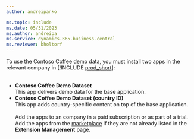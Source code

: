 ```yaml
---
author: andreipanko

ms.topic: include
ms.date: 05/31/2023
ms.author: andreipa
ms.service: dynamics-365-business-central
ms.reviewer: bholtorf
---
```


To use the Contoso Coffee demo data, you must install two apps in the relevant company in [!INCLUDE [prod_short](../includes/prod_short.md)]:  <br><br>
- **Contoso Coffee Demo Dataset**  
    This app delivers demo data for the base application.  
- **Contoso Coffee Demo Dataset (country ID)**  
    This app adds country-specific content on top of the base application.
<br><br>
Add the apps to an company in a paid subscription or as part of a trial. Add the apps from the [marketplace](../ui-extensions-install-uninstall.md#install) if they are not already listed in the **Extension Management** page.
